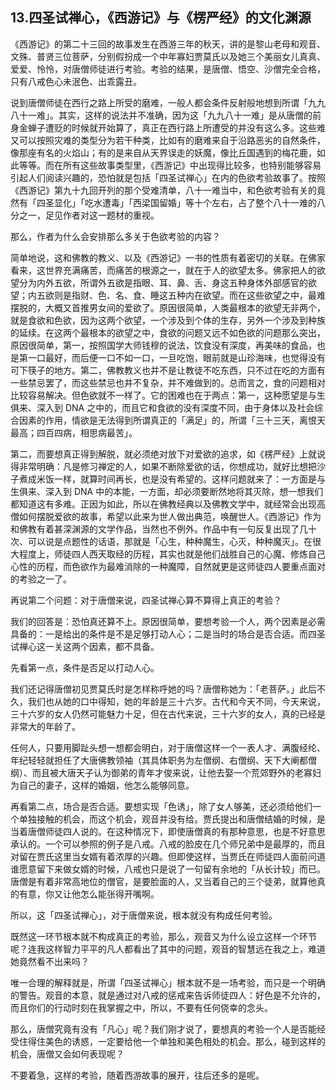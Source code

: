 ## 13.四圣试禅心，《西游记》与《楞严经》的文化渊源
《西游记》的第二十三回的故事发生在西游三年的秋天，讲的是黎山老母和观音、文殊、普贤三位菩萨，分别假扮成一个中年寡妇贾莫氏以及她三个美丽女儿真真、爱爱、怜怜，对唐僧师徒进行考验。考验的结果，是唐僧、悟空、沙僧完全合格，只有八戒色心未泯色、出乖露丑。


说到唐僧师徒在西行之路上所受的磨难，一般人都会条件反射般地想到所谓「九九八十一难」。其实，这样的说法并不准确，因为这「九九八十一难」是从唐僧的前身金蝉子遭贬的时候就开始算了，真正在西行路上所遭受的并没有这么多。这些难又可以按照灾难的类型分为若干种类，比如有的磨难来自于沿路恶劣的自然条件，像那座有名的火焰山；有的是来自从天界误走的妖魔，像比丘国遇到的梅花鹿，如此等等。而在所有这些故事类型里，《西游记》中出现得比较多，也特别能够容易引起人们阅读兴趣的，恐怕就是包括「四圣试禅心」在内的色欲考验故事了。按照《西游记》第九十九回开列的那个受难清单，八十一难当中，和色欲考验有关的竟然有「四圣显化」「吃水遭毒」「西梁国留婚」等十个左右，占了整个八十一难的八分之一，足见作者对这一题材的重视。


那么，作者为什么会安排那么多关于色欲考验的内容？


简单地说，这和佛教的教义、以及《西游记》一书的性质有着密切的关联。在佛家看来，这世界充满痛苦，而痛苦的根源之一，就在于人的欲望太多。佛家把人的欲望分为内外五欲，所谓外五欲是指眼、耳、鼻、舌、身这五种身体外部感官的欲望；内五欲则是指财、色、名、食、睡这五种内在欲望。而在这些欲望之中，最难摆脱的，大概又首推男女间的爱欲了。原因很简单，人类最根本的欲望无非两个，就是食欲和色欲，因为这两个欲望，一个涉及到个体的生存，另外一个涉及到种族的延续。在这两个最根本的欲望之中，食欲的问题又远不如色欲的问题那么突出，原因很简单，第一，按照国学大师钱穆的说法，饮食没有深度，再美味的食品，也是第一口最好，而后便一口不如一口，一旦吃饱，眼前就是山珍海味，也觉得没有可下筷子的地方。第二，佛教教义也并不是让教徒不吃东西，只不过在吃的方面有一些禁忌罢了，而这些禁忌也并不复杂，并不难做到的。总而言之，食的问题相对比较容易解决。但色欲就不一样了。它的困难也在于两点：第一，这种愿望是与生俱来、深入到 DNA 之中的，而且它和食欲的没有深度不同，由于身体以及社会综合因素的作用，情欲是无法得到所谓真正的「满足」的，所谓「三十三天，离恨天最高；四百四病，相思病最苦」。


第二，而要想真正得到解脱，就必须绝对放下对爱欲的追求，如《楞严经》上就说得非常明确：凡是修习禅定的人，如果不断除爱欲的话，你想成功，就好比想把沙子煮成米饭一样，就算时间再长，也是没有希望的。这样问题就来了：一方面是与生俱来、深入到 DNA 中的本能，一方面，却必须要断然地将其灭除，想一想我们都知道这有多难。正因为如此，所以在佛教经典以及佛教文学中，就经常会出现高僧如何摆脱爱欲的故事，希望以此来为世人做出典范，唤醒世人。《西游记》作为和佛教有着甚深渊源的文学作品，当然也不例外。作品中有一句反复出现了几十次、可以说是点题性的话语，那就是「心生，种种魔生，心灭，种种魔灭」。在很大程度上，师徒四人西天取经的历程，其实也就是他们战胜自己的心魔、修炼自己心性的历程，而色欲作为最难消除的一种魔障，自然就更是这师徒四人要重点面对的考验之一了。


再说第二个问题：对于唐僧来说，四圣试禅心算不算得上真正的考验？


我们的回答是：恐怕真还算不上。原因很简单，要想考验一个人，两个因素是必需具备的：一是给出的条件是不是足够打动人心；二是当时的场合是否合适。而四圣试禅心这一关这两个因素，都不具备。


先看第一点，条件是否足以打动人心。


我们还记得唐僧初见贾莫氏时是怎样称呼她的吗？唐僧称她为：「老菩萨。」此后不久，我们也从她的口中得知，她的年龄是三十六岁。古代和今天不同，今天来说，三十六岁的女人仍然可能魅力十足，但在古代来说，三十六岁的女人，真的已经是非常大的年龄了。


任何人，只要用脚趾头想一想都会明白，对于唐僧这样一个一表人才、满腹经纶、年纪轻轻就担任了大唐佛教领袖（其具体职务为左僧纲、右僧纲、天下大阐都僧纲）、而且被大唐天子认为御弟的青年才俊来说，让他去娶一个荒郊野外的老寡妇为自己的妻子，这样的婚姻，他怎么能够同意。


再看第二点，场合是否合适。要想实现「色诱」，除了女人够美，还必须给他们一个单独接触的机会，而这个机会，观音并没有给。贾氏提出和唐僧结婚的时候，是当着唐僧师徒四人说的。在这种情况下，即使唐僧真的有那种意思，也是不好意思承认的。一个可以参照的例子是八戒。八戒的脸皮在几个师兄弟中是最厚的，而且对留在贾氏这里当女婿有着浓厚的兴趣。但即使这样，当贾氏在师徒四人面前问道谁愿意留下来做女婿的时候，八戒也只是说了一句留有余地的「从长计较」而已。唐僧是有着非常高地位的僧官，是要脸面的人，又当着自己的三个徒弟，就算他真的有意，你又让他怎么能张得开嘴啊。


所以，这「四圣试禅心」，对于唐僧来说，根本就没有构成任何考验。


既然这一环节根本就不构成真正的考验，那么，观音又为什么设立这样一个环节呢？连我这样智力平平的凡人都看出了其中的问题，观音的智慧远在我之上，难道她竟然看不出来吗？


唯一合理的解释就是，所谓「四圣试禅心」根本就不是一场考验，而只是一个明确的警告。观音的本意，就是通过对八戒的惩戒来告诉师徒四人：好色是不允许的，而且你们的行动时刻在我掌握之中，所以，不要有任何侥幸的念头。


那么，唐僧究竟有没有「凡心」呢？我们刚才说了，要想真的考验一个人是否能经受住得住美色的诱惑，一定要给他一个单独和美色相处的机会。那么，碰到这样的机会，唐僧又会如何表现呢？


不要着急，这样的考验，随着西游故事的展开，往后还多的是呢。

